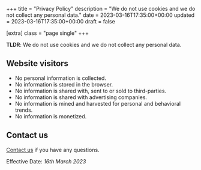 +++
title = "Privacy Policy"
description = "We do not use cookies and we do not collect any personal data."
date = 2023-03-16T17:35:00+00:00
updated = 2023-03-16T17:35:00+00:00
draft = false

[extra]
class = "page single"
+++

__TLDR__: We do not use cookies and we do not collect any personal data.

## Website visitors

- No personal information is collected.
- No information is stored in the browser.
- No information is shared with, sent to or sold to third-parties.
- No information is shared with advertising companies.
- No information is mined and harvested for personal and behavioral trends.
- No information is monetized.

## Contact us

[Contact us](https://github.com/oraqlle/codebytes) if you have any questions.

Effective Date: _16th March 2023_
